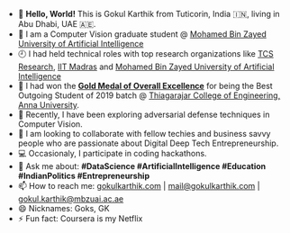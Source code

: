 - 📍  **Hello, World!** This is Gokul Karthik from Tuticorin, India 🇮🇳, living in Abu Dhabi, UAE 🇦🇪.
- 🔭 I am a Computer Vision graduate student @ [Mohamed Bin Zayed University of Artificial Intelligence](https://mbzuai.ac.ae/)
- 🕘 I had held technical roles with top research organizations like [TCS Research](https://www.tcs.com/tcs-research), [IIT Madras](https://www.iitm.ac.in/) and [Mohamed Bin Zayed University of Artificial Intelligence](https://mbzuai.ac.ae/)
- 🥇 I had won the [**Gold Medal of Overall Excellence**](https://www.tce.edu/sites/default/files/BOS-Awardees-2019.pdf) for being the Best Outgoing Student of 2019 batch @ [Thiagarajar College of Engineering, Anna University](https://www.tce.edu).
- 🌱 Recently, I have been exploring adversarial defense techniques in Computer Vision.
- 👯 I am looking to collaborate with fellow techies and business savvy people who are passionate about Digital Deep Tech Entrepreneurship.
- 💻 Occasionaly, I participate in coding hackathons.
- 💬 Ask me about: **#DataScience #ArtificialIntelligence #Education #IndianPolitics #Entrepreneurship**
- 📫 How to reach me: [gokulkarthik.com](https://gokulkarthik.com/) | mail@gokulkarthik.com | gokul.karthik@mbzuai.ac.ae
- 😄 Nicknames: Goks, GK
- ⚡ Fun fact: Coursera is my Netflix
